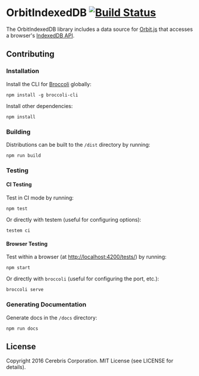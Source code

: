 # OrbitIndexedDB [![Build Status](https://secure.travis-ci.org/orbitjs/orbit-indexeddb.png?branch=master)](http://travis-ci.org/orbitjs/orbit-indexeddb)

The OrbitIndexedDB library includes a data source for
[Orbit.js](https://github.com/orbitjs/orbit-core)
that accesses a browser's
[IndexedDB API](https://developer.mozilla.org/en-US/docs/Web/API/IndexedDB_API).

## Contributing

### Installation

Install the CLI for [Broccoli](https://github.com/broccolijs/broccoli) globally:

```
npm install -g broccoli-cli
```

Install other dependencies:

```
npm install
```

### Building

Distributions can be built to the `/dist` directory by running:

```
npm run build
```

### Testing

#### CI Testing

Test in CI mode by running:

```
npm test
```

Or directly with testem (useful for configuring options):

```
testem ci
```

#### Browser Testing

Test within a browser
(at [http://localhost:4200/tests/](http://localhost:4200/tests/)) by running:

```
npm start
```

Or directly with `broccoli` (useful for configuring the port, etc.):

```
broccoli serve
```

### Generating Documentation

Generate docs in the `/docs` directory:

```
npm run docs
```

## License

Copyright 2016 Cerebris Corporation. MIT License (see LICENSE for details).
